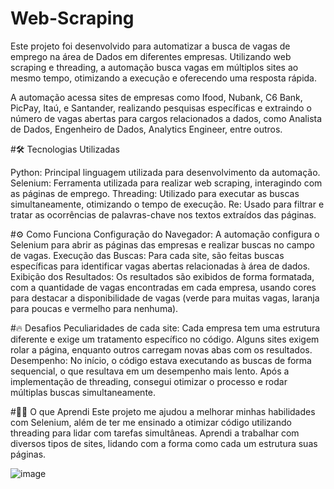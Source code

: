 # Web-Scraping

Este projeto foi desenvolvido para automatizar a busca de vagas de emprego na área de Dados em diferentes empresas. Utilizando web scraping e threading, a automação busca vagas em múltiplos sites ao mesmo tempo, otimizando a execução e oferecendo uma resposta rápida.

A automação acessa sites de empresas como Ifood, Nubank, C6 Bank, PicPay, Itaú, e Santander, realizando pesquisas específicas e extraindo o número de vagas abertas para cargos relacionados a dados, como Analista de Dados, Engenheiro de Dados, Analytics Engineer, entre outros.

#🛠️ Tecnologias Utilizadas

Python: Principal linguagem utilizada para desenvolvimento da automação.
Selenium: Ferramenta utilizada para realizar web scraping, interagindo com as páginas de emprego.
Threading: Utilizado para executar as buscas simultaneamente, otimizando o tempo de execução.
Re: Usado para filtrar e tratar as ocorrências de palavras-chave nos textos extraídos das páginas.

#⚙️ Como Funciona
Configuração do Navegador: A automação configura o Selenium para abrir as páginas das empresas e realizar buscas no campo de vagas.
Execução das Buscas: Para cada site, são feitas buscas específicas para identificar vagas abertas relacionadas à área de dados.
Exibição dos Resultados: Os resultados são exibidos de forma formatada, com a quantidade de vagas encontradas em cada empresa, usando cores para destacar a disponibilidade de vagas (verde para muitas vagas, laranja para poucas e vermelho para nenhuma).

#🔥 Desafios
Peculiaridades de cada site: Cada empresa tem uma estrutura diferente e exige um tratamento específico no código. Alguns sites exigem rolar a página, enquanto outros carregam novas abas com os resultados.
Desempenho: No início, o código estava executando as buscas de forma sequencial, o que resultava em um desempenho mais lento. Após a implementação de threading, consegui otimizar o processo e rodar múltiplas buscas simultaneamente.

#👨‍💻 O que Aprendi
Este projeto me ajudou a melhorar minhas habilidades com Selenium, além de ter me ensinado a otimizar código utilizando threading para lidar com tarefas simultâneas. Aprendi a trabalhar com diversos tipos de sites, lidando com a forma como cada um estrutura suas páginas.

![image](https://github.com/user-attachments/assets/5a9de281-fef0-4534-8382-63980c938bd3)
